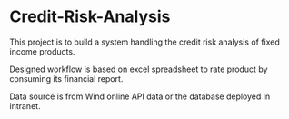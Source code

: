 # Credit-Risk-Analysis
This project is to build a system handling the credit risk analysis of fixed income products.

Designed workflow is based on excel spreadsheet to rate product by consuming its financial report.

Data source is from Wind online API data or the database deployed in intranet.

